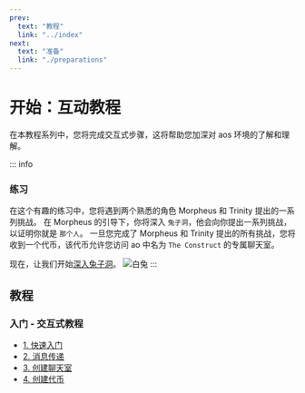 ```yaml
---
prev:
  text: "教程"
  link: "../index"
next:
  text: "准备"
  link: "./preparations"
---
```


# 开始：互动教程

在本教程系列中，您将完成交互式步骤，这将帮助您加深对 aos 环境的了解和理解。

::: info

### 练习

在这个有趣的练习中，您将遇到两个熟悉的角色 Morpheus 和 Trinity 提出的一系列挑战。 在 Morpheus 的引导下，你将深入 `兔子洞`，他会向你提出一系列挑战，以证明你就是 `那个人`。 一旦您完成了 Morpheus 和 Trinity 提出的所有挑战，您将收到一个代币，该代币允许您访问 ao 中名为 `The Construct` 的专属聊天室。

现在，让我们开始[深入兔子洞](begin/preparations)。
![白兔](/white_rabbit_outline.svg)
:::

## 教程

### 入门 - 交互式教程

- [1. 快速入门](preparations)
- [2. 消息传递](messaging)
- [3. 创建聊天室](chatroom)
- [4. 创建代币](token)
